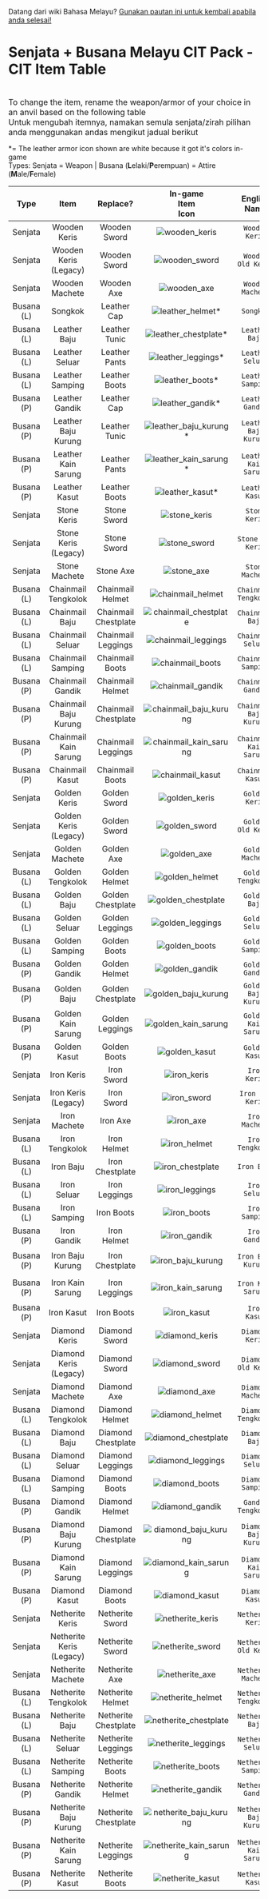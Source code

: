 Datang dari wiki Bahasa Melayu? [Gunakan pautan ini untuk kembali apabila anda selesai!](https://github.com/Minecraft-EdisiMelayu/MCEM-Wiki/wiki/Kandungan)

# Senjata + Busana Melayu CIT Pack - CIT Item Table

<font size="3"><br/>To change the item, rename the weapon/armor of your choice in an anvil based on the following table<br/>Untuk mengubah itemnya, namakan semula senjata/zirah pilihan anda menggunakan andas mengikut jadual berikut</font>

\*= The leather armor icon shown are white because it got it's colors in-game<br/>
Types: Senjata = Weapon | Busana (**L**elaki/**P**erempuan) = Attire (**M**ale/**F**emale)<br/>

| Type | Item | Replace? | In-game<br />Item<br />Icon | English<br />Name | Malay<br />Name | Notes |
| :---: | :---: | :---: | :---: | :---: | :---: | :---: |
| Senjata | Wooden Keris | Wooden Sword | ![wooden_keris](https://github.com/user-attachments/assets/17f86ebe-bad4-409b-9cc3-73be132561eb) | `Wooden Keris` | `Keris Kayu` |     |
| Senjata | Wooden Keris (Legacy) | Wooden Sword | ![wooden_sword](https://github.com/Minecraft-EdisiMelayu/MCEM-BugTracker/assets/77572972/20e4a907-97e3-43db-87b6-a949dc978b24) | `Wooden Old Keris` | `Keris Lama Kayu` |     |
| Senjata | Wooden Machete | Wooden Axe | ![wooden_axe](https://github.com/Minecraft-EdisiMelayu/MCEM-BugTracker/assets/77572972/9c62ac63-ffc7-4183-b340-93056ee70423) | `Wooden Machete` | `Parang Kayu` |    |
| Busana (L) | Songkok| Leather Cap | ![leather_helmet](https://github.com/Minecraft-EdisiMelayu/MCEM-BugTracker/assets/77572972/b052f99e-2732-4e2f-b4fd-6b49b5a198cf)* | `Songkok` | `Songkok` | 
| Busana (L) | Leather Baju | Leather Tunic | ![leather_chestplate](https://github.com/Minecraft-EdisiMelayu/MCEM-BugTracker/assets/77572972/1e315154-9611-4bf6-8134-17052ea23fba)* | `Leather Baju` | `Baju Kulit` | 
| Busana (L) | Leather Seluar | Leather Pants | ![leather_leggings](https://github.com/Minecraft-EdisiMelayu/MCEM-BugTracker/assets/77572972/821a9fa9-eaae-4de4-9387-274a22d3b0cf)* | `Leather Seluar` | `Seluar Kulit` | 
| Busana (L) | Leather Samping | Leather Boots | ![leather_boots](https://github.com/Minecraft-EdisiMelayu/MCEM-BugTracker/assets/77572972/0ad3f21b-3dba-4d58-8dbe-69ea7325fa0d)* | `Leather Samping` | `Samping Kulit` | 
| Busana (P) | Leather Gandik| Leather Cap | ![leather_gandik](https://github.com/user-attachments/assets/9a63a5be-ed2d-4714-9aed-a7e206913050)* | `Leather Gandik` | `Gandik Kulit` | 
| Busana (P) | Leather Baju Kurung | Leather Tunic | ![leather_baju_kurung](https://github.com/user-attachments/assets/dfc99e60-0aa4-424a-9cda-36df0248169f)* | `Leather Baju Kurung` | `Baju Kurung Kulit` | 
| Busana (P) | Leather Kain Sarung | Leather Pants | ![leather_kain_sarung](https://github.com/user-attachments/assets/3a760c6e-86ad-4aa1-b797-0867b2c8b8d4)* | `Leather Kain Sarung` | `Kain Sarung Kulit` | 
| Busana (P) | Leather Kasut | Leather Boots | ![leather_kasut](https://github.com/user-attachments/assets/d77dac4b-7411-4c04-942b-11fce8c8a00b)* | `Leather Kasut` | `Kasut Kulit` | 
| Senjata | Stone Keris | Stone Sword | ![stone_keris](https://github.com/user-attachments/assets/40778be9-d528-4194-8e4b-e7db1ff34310) | `Stone Keris` | `Keris Batu` |   |
| Senjata | Stone Keris (Legacy) | Stone Sword | ![stone_sword](https://github.com/Minecraft-EdisiMelayu/MCEM-BugTracker/assets/77572972/092b0630-fe18-4784-91c3-a48a96e44530) | `Stone Old Keris` | `Keris Lama Batu` |   |
| Senjata | Stone Machete | Stone Axe | ![stone_axe](https://github.com/Minecraft-EdisiMelayu/MCEM-BugTracker/assets/77572972/49662673-35c6-40ee-9a82-a1e4ff07c5cf) | `Stone Machete` | `Parang Batu` |    |
| Busana (L) | Chainmail Tengkolok | Chainmail Helmet | ![chainmail_helmet](https://github.com/Minecraft-EdisiMelayu/MCEM-BugTracker/assets/77572972/e54f0947-f7f4-4ed6-a09c-597033584b16) | `Chainmail Tengkolok` | `Tengkolok Rantai` | 
| Busana (L) | Chainmail Baju | Chainmail Chestplate | ![chainmail_chestplate](https://github.com/Minecraft-EdisiMelayu/MCEM-BugTracker/assets/77572972/95f94f56-6d19-411d-9490-f11e41e34c6a) | `Chainmail Baju` | `Baju Rantai` | 
| Busana (L) | Chainmail Seluar |Chainmail Leggings | ![chainmail_leggings](https://github.com/Minecraft-EdisiMelayu/MCEM-BugTracker/assets/77572972/1735dfbc-b802-4c55-a6b1-6d0b09e7798f) | `Chainmail Seluar` | `Seluar Rantai` | 
| Busana (L) | Chainmail Samping | Chainmail Boots | ![chainmail_boots](https://github.com/Minecraft-EdisiMelayu/MCEM-BugTracker/assets/77572972/5c056f2b-2a16-481b-a02f-7dc1a89bf90d) | `Chainmail Samping` | `Samping Rantai` | 
| Busana (P) | Chainmail Gandik | Chainmail Helmet | ![chainmail_gandik](https://github.com/user-attachments/assets/a528504c-c234-4048-8ebb-f2bda3059d32) | `Chainmail Gandik` | `Gandik Rantai` | 
| Busana (P) | Chainmail Baju Kurung | Chainmail Chestplate | ![chainmail_baju_kurung](https://github.com/user-attachments/assets/1866131f-c4e0-40b9-a0d9-d8ebdfeb92a7) | `Chainmail Baju Kurung` | `Baju Kurung Rantai` | 
| Busana (P) | Chainmail Kain Sarung |Chainmail Leggings | ![chainmail_kain_sarung](https://github.com/user-attachments/assets/f997b783-d6ee-4d1f-828b-d17723a8c044) | `Chainmail Kain Sarung` | `Seluar Kain Sarung` | 
| Busana (P) | Chainmail Kasut | Chainmail Boots | ![chainmail_kasut](https://github.com/user-attachments/assets/a75ca1d1-cb8c-4b84-91bd-3d9bad88fe65) | `Chainmail Kasut` | `Kasut Rantai` | 
| Senjata | Golden Keris | Golden Sword | ![golden_keris](https://github.com/user-attachments/assets/59094425-1ddb-444a-9495-57b7b4dc2c65) | `Golden Keris` | `Keris Emas` | 
| Senjata | Golden Keris (Legacy) | Golden Sword | ![golden_sword](https://github.com/Minecraft-EdisiMelayu/MCEM-BugTracker/assets/77572972/a84c4baf-5126-4505-b670-3b3b03b09773) | `Golden Old Keris` | `Keris Lama Emas` | 
| Senjata | Golden Machete | Golden Axe | ![golden_axe](https://github.com/Minecraft-EdisiMelayu/MCEM-BugTracker/assets/77572972/99e1f0c7-f29c-40ae-bfff-a909d6912be8) | `Golden Machete` | `Parang Emas` | 
| Busana (L) | Golden Tengkolok | Golden Helmet | ![golden_helmet](https://github.com/Minecraft-EdisiMelayu/MCEM-BugTracker/assets/77572972/e7da5151-c94b-4f87-90e1-fcb3ffb7113f) | `Golden Tengkolok` | `Tengkolok Emas` | 
| Busana (L) | Golden Baju | Golden Chestplate | ![golden_chestplate](https://github.com/Minecraft-EdisiMelayu/MCEM-BugTracker/assets/77572972/b3f11ad5-9b02-4240-b20b-399166d892b8) | `Golden Baju` | `Baju Emas` | 
| Busana (L) | Golden Seluar |Golden Leggings | ![golden_leggings](https://github.com/Minecraft-EdisiMelayu/MCEM-BugTracker/assets/77572972/3e5a40ba-088d-4a9c-b50a-d55dc1759f09) | `Golden Seluar` | `Seluar Emas` | 
| Busana (L) | Golden Samping | Golden Boots | ![golden_boots](https://github.com/Minecraft-EdisiMelayu/MCEM-BugTracker/assets/77572972/bfcc223e-57d5-4f83-9789-be240eab4b3c) | `Golden Samping` | `Samping Emas` | 
| Busana (P) | Golden Gandik | Golden Helmet | ![golden_gandik](https://github.com/user-attachments/assets/ac3be755-c9ec-4ccc-b36e-9114c8bb4796) | `Golden Gandik` | `Gandik Emas` | 
| Busana (P) | Golden Baju | Golden Chestplate | ![golden_baju_kurung](https://github.com/user-attachments/assets/df8d2867-5536-4993-bd08-f7cfce902d2b) | `Golden Baju Kurung` | `Baju Kurung Emas` | 
| Busana (P) | Golden Kain Sarung |Golden Leggings | ![golden_kain_sarung](https://github.com/user-attachments/assets/580d33ef-1324-4f7e-8e45-7cba1bfcfde6) | `Golden Kain Sarung` | `Kain Sarung Emas` | 
| Busana (P) | Golden Kasut | Golden Boots | ![golden_kasut](https://github.com/user-attachments/assets/6b37cc86-276c-4561-9842-046bd77e87ac) | `Golden Kasut` | `Kasut Emas` | 
| Senjata | Iron Keris | Iron Sword |  ![iron_keris](https://github.com/user-attachments/assets/91804f9e-c358-456c-8d87-c5916f869c6b)| `Iron Keris` | `Keris Besi` |
| Senjata | Iron Keris (Legacy) | Iron Sword |  ![iron_sword](https://github.com/Minecraft-EdisiMelayu/MCEM-BugTracker/assets/77572972/bfebe4bc-e8ea-4896-9f14-77497f3f2bc3)| `Iron Old Keris` | `Keris Lama Besi` |
| Senjata | Iron Machete | Iron Axe | ![iron_axe](https://github.com/Minecraft-EdisiMelayu/MCEM-BugTracker/assets/77572972/ad955342-2765-4463-83ae-b75f3db1b089) | `Iron Machete` | `Parang Besi` | 
| Busana (L) | Iron Tengkolok | Iron Helmet | ![iron_helmet](https://github.com/Minecraft-EdisiMelayu/MCEM-BugTracker/assets/77572972/96c1455c-e27f-4c5e-94f6-4798d0500702) | `Iron Tengkolok` | `Tengkolok Besi` | 
| Busana (L) | Iron Baju | Iron Chestplate | ![iron_chestplate](https://github.com/Minecraft-EdisiMelayu/MCEM-BugTracker/assets/77572972/98d8596d-9135-4a4f-b134-ba6ff8f971e6) | `Iron Baju` | `Baju Besi` | 
| Busana (L) | Iron Seluar |Iron Leggings | ![iron_leggings](https://github.com/Minecraft-EdisiMelayu/MCEM-BugTracker/assets/77572972/d8b44753-e7e7-4c64-8633-569bdc0cbfa9) | `Iron Seluar` | `Seluar Besi` | 
| Busana (L) | Iron Samping | Iron Boots | ![iron_boots](https://github.com/Minecraft-EdisiMelayu/MCEM-BugTracker/assets/77572972/af8d724b-025d-4ac3-be16-6fbcd67b1585) | `Iron Samping` | `Samping Besi` | 
| Busana (P) | Iron Gandik | Iron Helmet | ![iron_gandik](https://github.com/user-attachments/assets/c8493d65-41b4-426d-b90c-96ed4d856901) | `Iron Gandik` | `Gandik Besi` | 
| Busana (P) | Iron Baju Kurung | Iron Chestplate | ![iron_baju_kurung](https://github.com/user-attachments/assets/13c2e445-9736-4e20-9989-b78d0c97d8a2) | `Iron Baju Kurung` | `Baju Kurung Besi` | 
| Busana (P) | Iron Kain Sarung |Iron Leggings | ![iron_kain_sarung](https://github.com/user-attachments/assets/01978c92-a9d3-4228-9876-0d94929c110b) | `Iron Kain Sarung` | `Kain Sarung Besi` | 
| Busana (P) | Iron Kasut | Iron Boots | ![iron_kasut](https://github.com/user-attachments/assets/66cfb6e9-f468-4e8e-92df-a52545edc64e) | `Iron Kasut` | `Kasut Besi` | 
| Senjata | Diamond Keris | Diamond Sword | ![diamond_keris](https://github.com/user-attachments/assets/fcbc2543-9091-413f-bd72-0c62210c89d3) | `Diamond Keris` | `Keris Berlian` | 
| Senjata | Diamond Keris (Legacy) | Diamond Sword | ![diamond_sword](https://github.com/Minecraft-EdisiMelayu/MCEM-BugTracker/assets/77572972/66da038e-19a7-4e09-9ea6-1d6ba0bc08ef) | `Diamond Old Keris` | `Keris Lama Berlian` | 
| Senjata | Diamond Machete | Diamond Axe | ![diamond_axe](https://github.com/Minecraft-EdisiMelayu/MCEM-BugTracker/assets/77572972/b697e694-0bbb-4ad6-922e-251b2dc172bf) | `Diamond Machete` | `Parang Berlian` |
| Busana (L) | Diamond Tengkolok | Diamond Helmet | ![diamond_helmet](https://github.com/Minecraft-EdisiMelayu/MCEM-BugTracker/assets/77572972/fd72a82c-b16d-4f05-a8a3-f1b40c7b4d82) | `Diamond Tengkolok` | `Tengkolok Berlian` | 
| Busana (L) | Diamond Baju | Diamond Chestplate | ![diamond_chestplate](https://github.com/Minecraft-EdisiMelayu/MCEM-BugTracker/assets/77572972/eb1fda13-69e7-4899-bbe8-8c775e3988a4) | `Diamond Baju` | `Baju Berlian` | 
| Busana (L) | Diamond Seluar |Diamond Leggings | ![diamond_leggings](https://github.com/Minecraft-EdisiMelayu/MCEM-BugTracker/assets/77572972/a2408fdc-13ee-4a96-a35b-cc6714488b80) | `Diamond Seluar` | `Seluar Berlian` | 
| Busana (L) | Diamond Samping | Diamond Boots | ![diamond_boots](https://github.com/Minecraft-EdisiMelayu/MCEM-BugTracker/assets/77572972/e00148be-e2f3-4727-a5c9-0217f1ae00c6) | `Diamond Samping` | `Samping Berlian` | 
| Busana (P) | Diamond Gandik | Diamond Helmet | ![diamond_gandik](https://github.com/user-attachments/assets/8949ca00-5f48-464a-af36-17ff71d0aa61) | `Gandik Tengkolok` | `Gandik Berlian` | 
| Busana (P) | Diamond Baju Kurung | Diamond Chestplate | ![diamond_baju_kurung](https://github.com/user-attachments/assets/f2982253-7a0d-4909-b77d-c4a9d027bace) | `Diamond Baju Kurung` | `Baju Kurung Berlian` | 
| Busana (P) | Diamond Kain Sarung |Diamond Leggings | ![diamond_kain_sarung](https://github.com/user-attachments/assets/256e697c-ba07-4458-98b3-2dd3e75d6fe4) | `Diamond Kain Sarung` | `Kain Sarung Berlian` | 
| Busana (P) | Diamond Kasut | Diamond Boots | ![diamond_kasut](https://github.com/user-attachments/assets/35be5c53-886b-43b5-b57d-1cc3a7450aa3) | `Diamond Kasut` | `Kasut Berlian` | 
| Senjata | Netherite Keris | Netherite Sword |![netherite_keris](https://github.com/user-attachments/assets/5907273e-9413-4ad7-8ec6-ffc7c2eec0a9)  | `Netherite Keris` | `Keris Netherit`  | 1.16+ |
| Senjata | Netherite Keris (Legacy) | Netherite Sword |![netherite_sword](https://github.com/Minecraft-EdisiMelayu/MCEM-BugTracker/assets/77572972/aab758ef-7aa9-41ab-a57a-aa2a44da04f1)  | `Netherite Old Keris` | `Keris Lama Netherit`  | 1.16+ |
| Senjata | Netherite Machete | Netherite Axe | ![netherite_axe](https://github.com/Minecraft-EdisiMelayu/MCEM-BugTracker/assets/77572972/ed259eff-dc67-47a1-ac94-e085499abb99) | `Netherite Machete` | `Parang Netherit` | 1.16+  |
| Busana (L) | Netherite Tengkolok | Netherite Helmet | ![netherite_helmet](https://github.com/Minecraft-EdisiMelayu/MCEM-BugTracker/assets/77572972/142902ac-5509-47e1-8f95-8c4a2ee7c936) | `Netherite Tengkolok` | `Tengkolok Netherit` | 1.16+ 
| Busana (L) | Netherite Baju | Netherite Chestplate | ![netherite_chestplate](https://github.com/Minecraft-EdisiMelayu/MCEM-BugTracker/assets/77572972/ebedfb60-9509-49e8-8d1b-f866fc2f2dc4) | `Netherite Baju` | `Baju Netherit`  |1.16+ 
| Busana (L) | Netherite Seluar |Netherite Leggings | ![netherite_leggings](https://github.com/Minecraft-EdisiMelayu/MCEM-BugTracker/assets/77572972/29abdaf7-ea2b-4bde-b76a-8eaa0dacb032) | `Netherite Seluar` | `Seluar Netherit`|1.16+ 
| Busana (L) | Netherite Samping | Netherite Boots | ![netherite_boots](https://github.com/Minecraft-EdisiMelayu/MCEM-BugTracker/assets/77572972/b368ff8c-39c4-4287-97c9-05f94245175b) | `Netherite Samping` | `Samping Netherit`  |1.16+ 
| Busana (P) | Netherite Gandik | Netherite Helmet | ![netherite_gandik](https://github.com/user-attachments/assets/278a22e1-e66b-4167-ba57-c83744bc1647) | `Netherite Gandik` | `Gandik Netherit` | 1.16+ 
| Busana (P) | Netherite Baju Kurung | Netherite Chestplate | ![netherite_baju_kurung](https://github.com/user-attachments/assets/e4e7ad61-23a3-4223-8b99-7afe1caefadc) | `Netherite Baju Kurung` | `Baju Kurung Netherit`  |1.16+ 
| Busana (P) | Netherite Kain Sarung |Netherite Leggings | ![netherite_kain_sarung](https://github.com/user-attachments/assets/21dac797-b1e4-46c7-9de2-e3752431e6fe) | `Netherite Kain Sarung` | `Kain Sarung Netherit`|1.16+ 
| Busana (P) | Netherite Kasut | Netherite Boots | ![netherite_kasut](https://github.com/user-attachments/assets/234ea0f4-b3ac-41dd-b859-f8bc3f357fbc) | `Netherite Kasut` | `Kasut Netherit`  |1.16+ 